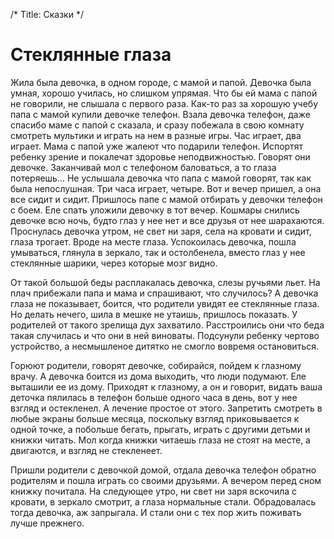 /*
Title: Сказки
*/

Стеклянные глаза
=======

Жила была девочка, в одном городе, с мамой и папой.
Девочка была умная, хорошо училась, но слишком упрямая.
Что бы ей мама с папой не говорили, не слышала с первого раза.
Как-то раз за хорошую учебу папа с мамой купили девочке телефон.
Взала девочка телефон, даже спасибо маме с папой с сказала,
и сразу побежала в свою комнату смотреть мультики и играть на нем
в разные игры.
Час играет, два играет. Мама с папой уже жалеют что подарили телефон.
Испортят ребенку зрение и покалечат здоровье неподвижностью.
Говорят они девочке. Заканчивай мол с телефоном баловаться,
а то глаза потеряешь...
Не услышала девочка что папа с мамой говорят, так как была непослушная.
Три часа играет, четыре.
Вот и вечер пришел, а она все сидит и сидит.
Пришлось папе с мамой отбирать у девочки телефон с боем.
Еле спать уложили девочку в тот вечер. Кошмары снились девочке всю ночь,
будто глаз у нее нет и все друзья от нее шарахаются.
Проснулась девочка утром, не свет ни заря, села на кровати и сидит, глаза
трогает. Вроде на месте глаза.
Успокоилась девочка, пошла умываться, глянула в зеркало, так и остолбенела,
вместо глаз у нее стеклянные шарики, через которые мозг видно.

От такой большой беды расплакалась девочка, слезы ручьями льет.
На плач прибежали папа и мама и спрашивают, что случилось?
А девочка глаза не показывает, боится, что родители увидят ее стеклянные глаза.
Но делать нечего, шила в мешке не утаишь, пришлось показать.
У родителей от такого зрелища дух захватило. Расстроились они что беда такая случилась
и что они в ней виноваты. Подсунули ребенку чертово устройство, а несмышленое
дитятко не смогло вовремя остановиться.

Горюют родители, говорят девочке, собирайся, пойдем к глазному врачу. А девочка
боится из дома выходить, что люди подумают. Еле выташили ее из дому. Приходят 
к глазному, а он и говорит, видать ваша деточка пялилась в телефон больше одного часа
в день, вот у нее взгляд и остекленел.
А лечение простое от этого. Запретить смотреть в любые экраны больше месяца, поскольку взгляд
приковывается к одной точке, а побольше бегать, прыгать, играть с другими детьми и книжки читать.
Мол когда книжки читаешь глаза не стоят на месте, а двигаются, и взгляд не стекленеет.

Пришли родители с девочкой домой, отдала девочка телефон обратно родителям и пошла играть
со своими друзьями. А вечером перед сном книжку почитала.
На следующее утро, ни свет ни заря вскочила с кровати, в зеркало смотрит,
а глаза нормальные стали.
Обрадовалась тогда девочка, аж запрыгала. 
И стали они с тех пор жить поживать лучше прежнего.
